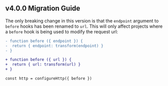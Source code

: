## v4.0.0 Migration Guide

The only breaking change in this version is that the `endpoint` argument to `before` hooks has been renamed to `url`. This will only affect projects where a `before` hook is being used to modify the request url:

```diff
- function before ({ endpoint }) {
-  return { endpoint: transform(endpoint) }
- }

+ function before ({ url }) {
+  return { url: transform(url) }
+ }

const http = configureHttp({ before })
```
